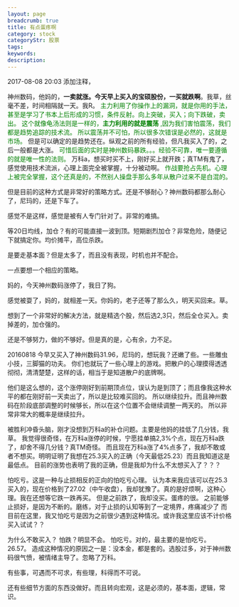 ```yaml
---
layout: page
breadcrumb: true
title: 有点蛋疼啊
category: stock
categoryStr: 股票
tags: 
keywords: 
description: 
---
```


2017-08-08 20:03 添加注释，

神州数码，他妈的，**一卖就涨。今天早上买入的宝硕股份，一买就跌啊**。我草，丝毫不差，时间相隔就一天。我R。
<span style="color:green">
主力利用了你操作上的漏洞，就是你用的手法，甚至是学习了书本上后形成的习惯，条件反射。向上突破，买入；向下跌破，卖出。
这个就像龟汤法则是一样的，**主力利用的就是震荡** ,因为我们害怕震荡，我们都是趋势追踪的技术流。
所以震荡并不可怕，所以很多次错误是必然的，这就是市场。
</span>
但是可以确定的是趋势还在。纵观之前的所有经验，但凡我买入了的，之后一般都是大涨。
<span style="color:green">
可惜后面的实时是神州数码暴跌。。。经验不可靠，唯一要遵循的就是唯一性的法则。
</span>
万科a，想买时买不上，刚好买上就开跌；真TM有鬼了，感觉使用技术流派，心理上面完全被掌握，十分被动啊。
<span style="color:green">
作战要抢占先机。心理上被完全掌握，这个还真是的，不然别人操盘手那么多年从散户过来不是白混的。
</span>

但是目前的这种方式是非常好的策略方式。还是不够耐心？神州数码都那么耐心了，尼玛的，还是下车了。

感觉不是这样，感觉是被有人专门针对了。非常的难搞。

等20日均线，加仓？有的可能直接一波到顶。短期剧烈加仓？非常危险，随便记下就搞定你。均价摊平，高位杀跌。

是要走基本面？但是太多了，而且没有表现，时机也并不配合。

一点要想一个相应的策略。

妈的，今天神州数码涨停了，我日了狗。

感觉被耍了，妈的，就相差一天。你妈的，老子还等了那么久，明天买回来。草。

想到了一个非常好的解决方法，就是精选个股，然后选2,3只，然后全仓买入。卖掉差的，加仓强的。

还是不够努力，做的不够好。但是真的是，心有余，力不足。

20160818
今早又买入了神州数码31.96，尼玛的，想玩我？还嫩了些。一些雕虫小技，三脚猫的功夫。
你们也就玩了一些心理上的游戏。把散户的心理摸得透透彻彻，清清楚楚，这样的话，相当于是知道散户的底牌啊。

他们是这么想的，这个涨停刚好到前期顶点位，误认为是到顶了；而且像我这种水平的都在刚好前一天卖出了，所以是比较难买回的。
所以继续拉升。而且神州数码在阶段底部调整的时候够长，所以在这个位置不会继续调整一两天的。
所以非常非常大的概率是继续拉升。

被胜利冲昏头脑，刚才没想到万科a的补仓问题。主要是他妈的挂低了几分钱，我草。
我觉得很奇怪，在万科a涨停的时候，宁愿挂单搞2,3%个点，现在万科a跌了，却舍不得几分钱？真TM奇怪。
而且现在万科a涨了4%点多了，我却不敢或者不想买。明明证明了我想在25.3买入的正确（今天最低25.23）而且我知道这是最低点。
目前的涨势也表明了我的正确，但是我却为什么不太想买入了？？？

怕吃亏。这是一种与止损相反的正向的怕吃亏心理。
认为本来我应该可以在25.3买入的，现在价格到了27.02（中午收盘），我却犹豫了。真的是好烦啊，这种心理。我在还想等它跌一跌再买。
但是之前跌了，我却没买。蛋疼的很。
之前能够止损好，是因为不断的。磨练，对于止损的认知等到了一定境界，疼痛减少了
而目前在这里，我又怕吃亏是因为之前很少遇到这种情况。或许我这里应该不计价格买入试试？？

为什么不敢买入？
怕跌？明显不会。
怕吃亏。对的，最主要的是怕吃亏。
26.57。
造成这种情况的原因之一是：没本金，都是套的。选股过多，对于神州数码很气愤，被情绪主导了。忽略了万科。

有些事，可遇而不可求，有些理，科得而不可说。



还有些细节方面的东西没做好。而且转向宏观，这是必须的，基本面，逻辑，常识。






